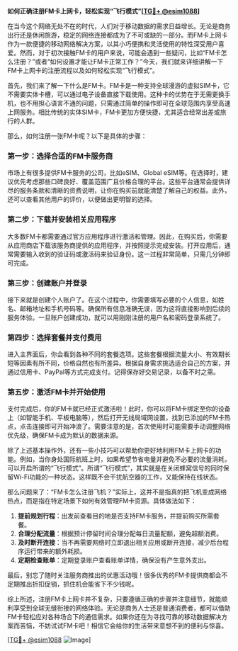 **如何正确注册FM卡上网卡，轻松实现“飞行模式”[[TG💪+ @esim1088](https://t.me/s/esim1088)]**

在当今这个网络无处不在的时代，人们对于移动数据的需求日益增长。无论是商务出行还是休闲旅游，稳定的网络连接都成为了不可或缺的一部分。而FM卡上网卡作为一款便捷的移动网络解决方案，以其小巧便携和灵活使用的特性深受用户喜爱。然而，对于初次接触FM卡的用户来说，可能会遇到一些疑问，比如“FM卡怎么注册？”或者“如何设置才能让FM卡正常工作？”今天，我们就来详细讲解一下FM卡上网卡的注册流程以及如何轻松实现“飞行模式”。

首先，我们来了解一下什么是FM卡。FM卡是一种支持全球漫游的虚拟SIM卡，它不需要实体卡槽，可以通过电子设备直接下载使用。这种卡的优势在于无需更换手机，也不用担心语言不通的问题，只需通过简单的操作即可在全球范围内享受高速上网服务。相比传统的实体SIM卡，FM卡更加方便快捷，尤其适合经常出差或旅行的人群。

那么，如何注册一张FM卡呢？以下是具体的步骤：

### 第一步：选择合适的FM卡服务商

市场上有很多提供FM卡服务的公司，比如eSIM、Global eSIM等。在选择时，建议优先考虑那些口碑良好、覆盖范围广且价格合理的平台。这些平台通常会提供详尽的服务条款和清晰的资费说明，让你在购买前就能清楚了解自己的权益。此外，还可以查看其他用户的评价，以便做出更明智的选择。

### 第二步：下载并安装相关应用程序

大多数FM卡都需要通过官方应用程序进行激活和管理。因此，在购买后，你需要从应用商店下载该服务商提供的应用程序，并按照提示完成安装。打开应用后，通常需要输入收到的验证码或激活码来验证身份。这一过程非常简单，只需几分钟即可完成。

### 第三步：创建账户并登录

接下来就是创建个人账户了。在这个过程中，你需要填写必要的个人信息，如姓名、邮箱地址和手机号码等。确保所有信息准确无误，因为这将直接影响到后续的服务体验。一旦账户创建成功，就可以用刚刚注册的用户名和密码登录系统了。

### 第四步：选择套餐并支付费用

进入主界面后，你会看到各种不同的套餐选项。这些套餐根据流量大小、有效期长短等因素有所不同，价格自然也有所差异。根据自身需求挑选适合自己的方案，并通过信用卡、PayPal等方式完成支付。记得保存好交易记录，以备不时之需。

### 第五步：激活FM卡并开始使用

支付完成后，你的FM卡就已经正式激活啦！此时，你可以将FM卡绑定至你的设备上（如智能手机、平板电脑等），然后打开无线局域网设置，找到已添加的FM卡热点，点击连接即可开始冲浪了。需要注意的是，首次使用时可能需要手动调整网络优先级，确保FM卡成为默认的数据来源。

除了上述基本操作外，还有一些小技巧可以帮助你更好地利用FM卡上网卡的功能。例如，当你身处国际航班上时，如果希望节省电量并避免不必要的流量消耗，可以开启所谓的“飞行模式”。所谓“飞行模式”，其实就是在关闭蜂窝信号的同时保留Wi-Fi功能的一种状态。这样既不会干扰航空器的工作，又能保持在线状态。

那么问题来了：“FM卡怎么注册飞机？”实际上，这并不是指真的把飞机变成网络热点，而是指在特定场景下如何有效管理FM卡资源。具体做法如下：

1. **提前规划行程**：出发前查看目的地是否支持FM卡服务，并提前购买所需套餐。
2. **合理分配流量**：根据预计停留时间合理分配每日流量配额，避免超额消费。
3. **及时断开连接**：当不再需要网络时立即退出相关应用或断开连接，减少后台程序运行带来的额外耗损。
4. **定期检查账单**：定期登录账户查看账单详情，确保没有产生意外支出。

最后，别忘了随时关注服务商推出的优惠活动哦！很多优秀的FM卡提供商都会不定期推出折扣促销，抓住机会能省下不少钱呢。

综上所述，注册FM卡上网卡并不复杂，只要遵循正确的步骤并注意细节，就能顺利享受到全球无缝衔接的网络体验。无论是商务人士还是普通消费者，都可以借助FM卡轻松应对各种场合下的通信需求。如果你还在为寻找可靠的移动数据解决方案而苦恼，不妨试试FM卡吧！相信它会给你的生活带来意想不到的便利与惊喜。

[[TG💪+ @esim1088](https://t.me/s/esim1088) ![Image](https://i.postimg.cc/4NQfJmqS/Snipaste-2025-05-13-00-14-12.png)]